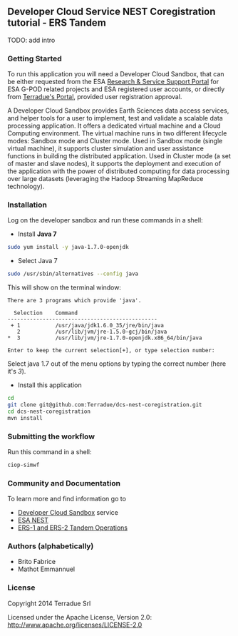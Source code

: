 ## Developer Cloud Service NEST Coregistration tutorial - ERS Tandem

TODO: add intro

### Getting Started 

To run this application you will need a Developer Cloud Sandbox, that can be either requested from the ESA [Research & Service Support Portal](http://eogrid.esrin.esa.int/cloudtoolbox/) for ESA G-POD related projects and ESA registered user accounts, or directly from [Terradue's Portal](http://www.terradue.com/partners), provided user registration approval. 

A Developer Cloud Sandbox provides Earth Sciences data access services, and helper tools for a user to implement, test and validate a scalable data processing application. It offers a dedicated virtual machine and a Cloud Computing environment.
The virtual machine runs in two different lifecycle modes: Sandbox mode and Cluster mode. 
Used in Sandbox mode (single virtual machine), it supports cluster simulation and user assistance functions in building the distributed application.
Used in Cluster mode (a set of master and slave nodes), it supports the deployment and execution of the application with the power of distributed computing for data processing over large datasets (leveraging the Hadoop Streaming MapReduce technology). 

### Installation 

Log on the developer sandbox and run these commands in a shell:

* Install **Java 7**

```bash
sudo yum install -y java-1.7.0-openjdk
```

* Select Java 7

```bash
sudo /usr/sbin/alternatives --config java
```
This will show on the terminal window:

```
There are 3 programs which provide 'java'.

  Selection    Command
-----------------------------------------------
 + 1           /usr/java/jdk1.6.0_35/jre/bin/java
   2           /usr/lib/jvm/jre-1.5.0-gcj/bin/java
*  3           /usr/lib/jvm/jre-1.7.0-openjdk.x86_64/bin/java

Enter to keep the current selection[+], or type selection number:
```

Select java 1.7 out of the menu options by typing the correct number (here it's *3*).

* Install this application

```bash
cd
git clone git@github.com:Terradue/dcs-nest-coregistration.git
cd dcs-nest-coregistration
mvn install
```

### Submitting the workflow

Run this command in a shell:

```bash
ciop-simwf
```

### Community and Documentation

To learn more and find information go to 

* [Developer Cloud Sandbox](http://docs.terradue.com/developer) service 
* [ESA NEST](https://earth.esa.int/web/nest/home)
* [ERS-1 and ERS-2 Tandem Operations](http://www.esa.int/esapub/bulletin/bullet83/duc83.htm)

### Authors (alphabetically)

* Brito Fabrice
* Mathot Emmannuel

### License

Copyright 2014 Terradue Srl

Licensed under the Apache License, Version 2.0: http://www.apache.org/licenses/LICENSE-2.0
